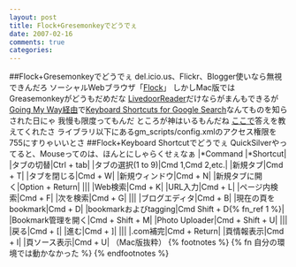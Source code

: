 ```yaml
---
layout: post
title: Flock+Gresemonkeyでどうでぇ
date: 2007-02-16
comments: true
categories:
---
```


##Flock+Gresemonkeyでどうでぇ
del.icio.us、Flickr、Blogger使いなら無視できんだろ
ソーシャルWebブラウザ「[Flock](http://www.flock.com/)」
しかしMac版ではGreasemonkeyがどうもだめだな
[LivedoorReader](http://la.ma.la/blog/diary_200604261407.htm)だけならがまんもできるが
[Going My Way経由](http://kengo.preston-net.com/archives/003066.shtml)で[Keyboard Shortcuts for Google Search](http://googlesystem.blogspot.com/2007/02/keyboard-shortcuts-for-google-search.html)なんてものを知らされた日にゃ
我慢も限度ってもんだ
ところが神はいるもんだね
[ここで](http://www.flock.com/node/4690)答えを教えてくれたさ
ライブラリ以下にあるgm_scripts/config.xmlのアクセス権限を755にすりゃいいとさ
##Flock+Keyboard Shortcutでどうでぇ
QuickSilverやってると、Mouseってのは、ほんとにしゃらくせぇなぁ
|*Command |*Shortcut|
|タブの切替|Ctrl + tab|
|タブの選択(1 to 9)|Cmd 1,Cmd 2,etc.|
|新規タブ|Cmd + T|
|タブを閉じる|Cmd + W|
|新規ウィンドウ|Cmd + N|
|新規タブに開く|Option + Return|
|||
|Web検索|Cmd + K|
|URL入力|Cmd + L|
|ページ内検索|Cmd + F|
|次を検索|Cmd + G|
|||
|ブログエディタ|Cmd + B|
|現在の頁をbookmark|Cmd + D|
|bookmarkおよびtagging|Cmd Shift + D{% fn_ref 1 %}|
|Bookmark管理を開く|Cmd + Shift + M|
|Photo Uploader|Cmd + Shift + U|
|||
|戻る|Cmd + [|
|進む|Cmd + ]|
|||
|.com補完|Cmd + Return|
|頁情報表示|Cmd + I|
|頁ソース表示|Cmd + U|
（Mac版抜粋）
{% footnotes %}
   {% fn 自分の環境では動かなかった %}
{% endfootnotes %}
